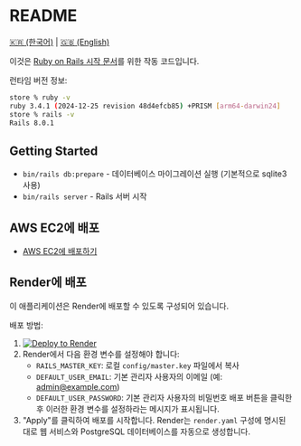 # README

[🇰🇷 (한국어)](./README_KO.md) | [🇬🇧 (English)](./README.md)

이것은 [Ruby on Rails 시작 문서](getting_started_ko.md)를 위한 작동 코드입니다.

런타임 버전 정보:

```bash
store % ruby -v
ruby 3.4.1 (2024-12-25 revision 48d4efcb85) +PRISM [arm64-darwin24]
store % rails -v
Rails 8.0.1
```

## Getting Started

* `bin/rails db:prepare` - 데이터베이스 마이그레이션 실행 (기본적으로 sqlite3 사용)
* `bin/rails server` - Rails 서버 시작

## AWS EC2에 배포

- [AWS EC2에 배포하기](deploy_to_ec2.md)

## Render에 배포

이 애플리케이션은 Render에 배포할 수 있도록 구성되어 있습니다.

배포 방법:

1. [![Deploy to Render](https://render.com/images/deploy-to-render-button.svg)](https://render.com/deploy?repo=https://github.com/sh1nj1/ror_getting_started)
2. Render에서 다음 환경 변수를 설정해야 합니다:
   - `RAILS_MASTER_KEY`: 로컬 `config/master.key` 파일에서 복사
   - `DEFAULT_USER_EMAIL`: 기본 관리자 사용자의 이메일 (예: admin@example.com)
   - `DEFAULT_USER_PASSWORD`: 기본 관리자 사용자의 비밀번호
   배포 버튼을 클릭한 후 이러한 환경 변수를 설정하라는 메시지가 표시됩니다.
3. "Apply"를 클릭하여 배포를 시작합니다. Render는 `render.yaml` 구성에 명시된 대로 웹 서비스와 PostgreSQL 데이터베이스를 자동으로 생성합니다.

